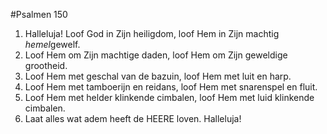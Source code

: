 #Psalmen 150
1. Halleluja! Loof God in Zijn heiligdom, loof Hem in Zijn machtig *hemel*gewelf. 
2. Loof Hem om Zijn machtige daden, loof Hem om Zijn geweldige grootheid. 
3. Loof Hem met geschal van de bazuin, loof Hem met luit en harp. 
4. Loof Hem met tamboerijn en reidans, loof Hem met snarenspel en fluit. 
5. Loof Hem met helder klinkende cimbalen, loof Hem met luid klinkende cimbalen. 
6. Laat alles wat adem heeft de HEERE loven. Halleluja!
